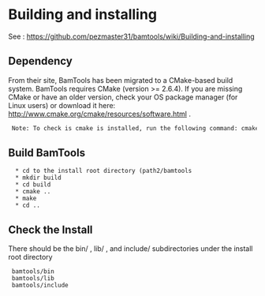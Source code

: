 # Building and installing
 See : https://github.com/pezmaster31/bamtools/wiki/Building-and-installing 
 
## Dependency
From their site, BamTools has been migrated to a CMake-based build system.
BamTools requires CMake (version >= 2.6.4). If you are missing CMake or have an older version, 
check your OS package manager (for Linux users) 
or download it here: http://www.cmake.org/cmake/resources/software.html .
 ```bash
  Note: To check is cmake is installed, run the following command: cmake --version
```
## Build BamTools
```
  * cd to the install root directory (path2/bamtools
  * mkdir build
  * cd build
  * cmake ..
  * make
  * cd ..
 ```
## Check the Install
There should be the bin/ , lib/ , and include/ subdirectories 
under the install root directory

```
 bamtools/bin
 bamtools/lib
 bamtools/include
```
